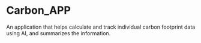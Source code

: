# Carbon_APP
An application that helps calculate and track individual carbon footprint data using AI, and summarizes the information.
